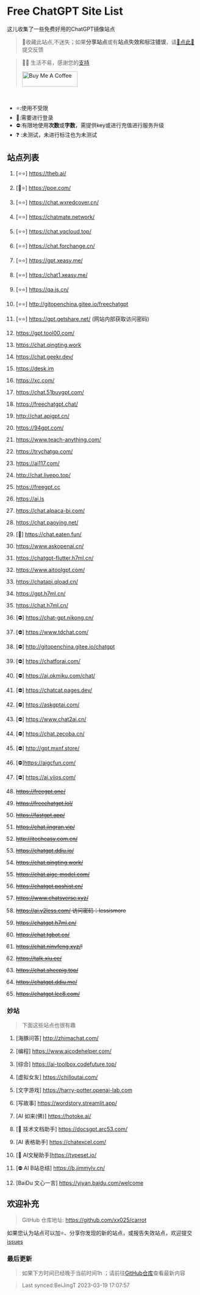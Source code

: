 # Free ChatGPT Site List

这儿收集了一些免费好用的ChatGPT镜像站点
> 🤭收藏此站点,不迷失；如果**分享站点**或有**站点失效和标注错误**，请[🌺点此🌺](https://github.com/xx025/carrot/issues)提交反馈

> 🧡🧡 生活不易，感谢您的[支持](https://xx025.github.io/pages/zs/)
>
><a href="https://xx025.github.io/pages/zs/" target="_blank"><img src="https://cdn.buymeacoffee.com/buttons/v2/default-blue.png" alt="Buy Me A Coffee" style="height: 40px !important;width: 145px !important;" ></a>

<br/>

- ⭐:使用不受限
- 🔑:需要进行登录
- ⛔:有限地使用**次数**或**字数**，需提供key或进行充值进行服务升级
- ❓ :未测试，未进行标注也为未测试

## 站点列表

1. [⭐⭐] https://theb.ai/

2. [🔑⭐] https://poe.com/

3. [⭐⭐] https://chat.wxredcover.cn/

4. [⭐⭐] https://chatmate.network/

5. [⭐⭐] https://chat.yqcloud.top/

6. [⭐⭐] https://chat.forchange.cn/

7. [⭐⭐] https://gpt.xeasy.me/

8. [⭐⭐] https://chat1.xeasy.me/

9. [⭐⭐] https://qa.js.cn/

10. [⭐⭐]  http://gitopenchina.gitee.io/freechatgpt

11. [⭐⭐] https://gpt.getshare.net/ (网站内部获取访问密码)

12. https://gpt.tool00.com/

13. https://chat.qingting.work

14. https://chat.geekr.dev/

15. https://desk.im

16. https://xc.com/

17. https://chat.51buygpt.com/

18. https://freechatgpt.chat/

19. http://chat.apigpt.cn/

20. https://94gpt.com/

21. https://www.teach-anything.com/

22. https://trychatgp.com/

23. https://ai117.com/

24. http://chat.livepo.top/

25. https://freegpt.cc

26. https://ai.ls

27. https://chat.alpaca-bi.com/

28. https://chat.paoying.net/

29. [🔑] https://chat.eaten.fun/

30. https://www.askopenai.cn/

31. https://chatgpt-flutter.h7ml.cn/

32. https://www.aitoolgpt.com/

33. https://chatapi.qload.cn/

34. https://gpt.h7ml.cn/

35. https://chat.h7ml.cn/

36. [⛔] https://chat-gpt.nikong.cn/

37. [⛔] https://www.tdchat.com/

38. [⛔]  http://gitopenchina.gitee.io/chatgpt

39. [⛔] https://chatforai.com/

40. [⛔] https://ai.okmiku.com/chat/

41. [⛔] https://chatcat.pages.dev/

42. [⛔] https://askgptai.com/

43. [⛔] https://www.chat2ai.cn/

44. [⛔] https://chat.zecoba.cn/

45. [⛔] http://gpt.mxnf.store/

46. [⛔]https://aigcfun.com/

47. [⛔] https://ai.yiios.com/

48. ~~https://freegpt.one/~~

49. ~~https://freechatgpt.lol/~~

50. ~~https://fastgpt.app/~~

51. ~~https://chat.jingran.vip/~~

52. ~~http://itecheasy.com.cn/~~

53. ~~https://chatgpt.ddiu.io/~~

54. ~~https://chat.qingting.work/~~

55. ~~https://chat.aigc-model.com/~~

56. ~~https://chatgpt.poshist.cn/~~

57. ~~https://www.chatsverse.xyz/~~

58. ~~https://ai.v2less.com/ 访问密码：lessismore~~

59. ~~https://chatgpt.h7ml.cn/~~

60. ~~https://chat.tgbot.co/~~

61. ~~https://chat.ninvfeng.xyz/!~~

62. ~~https://talk.xiu.ee/~~

63. ~~https://chat.sheepig.top/~~

64. ~~https://chatgpt.ddiu.me/~~

65. ~~https://chatgpt.lcc8.com/~~

### 妙站

> 下面这些站点也很有趣

1. [海豚问答] http://zhimachat.com/

2. [编程] https://www.aicodehelper.com/

3. [综合] https://ai-toolbox.codefuture.top/

4. [虚拟女友] https://chilloutai.com/

5. [文字游戏] https://harry-potter.openai-lab.com

6. [写故事] https://wordstory.streamlit.app/

7. [AI 如来(佛)] https://hotoke.ai/

8. [🔑 技术文档助手] https://docsgpt.arc53.com/

9. [AI 表格助手] https://chatexcel.com/

10. [🔑 AI文秘助手]https://typeset.io/

11. [⛔ AI B站总结] https://b.jimmylv.cn/

12. [BaiDu 文心一言] https://yiyan.baidu.com/welcome

## 欢迎补充

> GitHub 仓库地址: https://github.com/xx025/carrot

如果您认为站点可以加⭐、分享你发现的新的站点，或报告失效站点，欢迎提交[issues](https://github.com/xx025/carrot/issues)

### 最后更新

> 如果下方时间已经晚于当前时间1h ；请前往[GitHub仓库](https://github.com/xx025/carrot)查看最新内容

>Last synced:BeiJingT 2023-03-19 17:07:57
